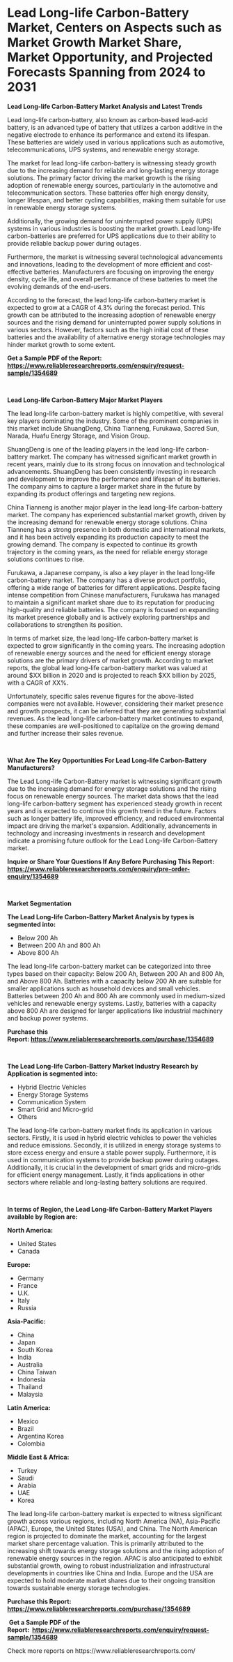 <p><h1>Lead Long-life Carbon-Battery Market, Centers on Aspects such as Market Growth Market Share, Market Opportunity, and Projected Forecasts Spanning from 2024 to 2031</h1></p><p><strong>Lead Long-life Carbon-Battery Market Analysis and Latest Trends</strong></p>
<p><p>Lead long-life carbon-battery, also known as carbon-based lead-acid battery, is an advanced type of battery that utilizes a carbon additive in the negative electrode to enhance its performance and extend its lifespan. These batteries are widely used in various applications such as automotive, telecommunications, UPS systems, and renewable energy storage.</p><p>The market for lead long-life carbon-battery is witnessing steady growth due to the increasing demand for reliable and long-lasting energy storage solutions. The primary factor driving the market growth is the rising adoption of renewable energy sources, particularly in the automotive and telecommunication sectors. These batteries offer high energy density, longer lifespan, and better cycling capabilities, making them suitable for use in renewable energy storage systems.</p><p>Additionally, the growing demand for uninterrupted power supply (UPS) systems in various industries is boosting the market growth. Lead long-life carbon-batteries are preferred for UPS applications due to their ability to provide reliable backup power during outages.</p><p>Furthermore, the market is witnessing several technological advancements and innovations, leading to the development of more efficient and cost-effective batteries. Manufacturers are focusing on improving the energy density, cycle life, and overall performance of these batteries to meet the evolving demands of the end-users.</p><p>According to the forecast, the lead long-life carbon-battery market is expected to grow at a CAGR of 4.3% during the forecast period. This growth can be attributed to the increasing adoption of renewable energy sources and the rising demand for uninterrupted power supply solutions in various sectors. However, factors such as the high initial cost of these batteries and the availability of alternative energy storage technologies may hinder market growth to some extent.</p></p>
<p><strong>Get a Sample PDF of the Report:&nbsp; <a href="https://www.reliableresearchreports.com/enquiry/request-sample/1354689">https://www.reliableresearchreports.com/enquiry/request-sample/1354689</a></strong></p>
<p>&nbsp;</p>
<p><strong>Lead Long-life Carbon-Battery Major Market Players</strong></p>
<p><p>The lead long-life carbon-battery market is highly competitive, with several key players dominating the industry. Some of the prominent companies in this market include ShuangDeng, China Tianneng, Furukawa, Sacred Sun, Narada, Huafu Energy Storage, and Vision Group.</p><p>ShuangDeng is one of the leading players in the lead long-life carbon-battery market. The company has witnessed significant market growth in recent years, mainly due to its strong focus on innovation and technological advancements. ShuangDeng has been consistently investing in research and development to improve the performance and lifespan of its batteries. The company aims to capture a larger market share in the future by expanding its product offerings and targeting new regions.</p><p>China Tianneng is another major player in the lead long-life carbon-battery market. The company has experienced substantial market growth, driven by the increasing demand for renewable energy storage solutions. China Tianneng has a strong presence in both domestic and international markets, and it has been actively expanding its production capacity to meet the growing demand. The company is expected to continue its growth trajectory in the coming years, as the need for reliable energy storage solutions continues to rise.</p><p>Furukawa, a Japanese company, is also a key player in the lead long-life carbon-battery market. The company has a diverse product portfolio, offering a wide range of batteries for different applications. Despite facing intense competition from Chinese manufacturers, Furukawa has managed to maintain a significant market share due to its reputation for producing high-quality and reliable batteries. The company is focused on expanding its market presence globally and is actively exploring partnerships and collaborations to strengthen its position.</p><p>In terms of market size, the lead long-life carbon-battery market is expected to grow significantly in the coming years. The increasing adoption of renewable energy sources and the need for efficient energy storage solutions are the primary drivers of market growth. According to market reports, the global lead long-life carbon-battery market was valued at around $XX billion in 2020 and is projected to reach $XX billion by 2025, with a CAGR of XX%.</p><p>Unfortunately, specific sales revenue figures for the above-listed companies were not available. However, considering their market presence and growth prospects, it can be inferred that they are generating substantial revenues. As the lead long-life carbon-battery market continues to expand, these companies are well-positioned to capitalize on the growing demand and further increase their sales revenue.</p></p>
<p>&nbsp;</p>
<p><strong>What Are The Key Opportunities For Lead Long-life Carbon-Battery Manufacturers?</strong></p>
<p><p>The Lead Long-life Carbon-Battery market is witnessing significant growth due to the increasing demand for energy storage solutions and the rising focus on renewable energy sources. The market data shows that the lead long-life carbon-battery segment has experienced steady growth in recent years and is expected to continue this growth trend in the future. Factors such as longer battery life, improved efficiency, and reduced environmental impact are driving the market's expansion. Additionally, advancements in technology and increasing investments in research and development indicate a promising future outlook for the Lead Long-life Carbon-Battery market.</p></p>
<p><strong>Inquire or Share Your Questions If Any Before Purchasing This Report: <a href="https://www.reliableresearchreports.com/enquiry/pre-order-enquiry/1354689">https://www.reliableresearchreports.com/enquiry/pre-order-enquiry/1354689</a></strong></p>
<p>&nbsp;</p>
<p><strong>Market Segmentation</strong></p>
<p><strong>The Lead Long-life Carbon-Battery Market Analysis by types is segmented into:</strong></p>
<p><ul><li>Below 200 Ah</li><li>Between 200 Ah and 800 Ah</li><li>Above 800 Ah</li></ul></p>
<p><p>The lead long-life carbon-battery market can be categorized into three types based on their capacity: Below 200 Ah, Between 200 Ah and 800 Ah, and Above 800 Ah. Batteries with a capacity below 200 Ah are suitable for smaller applications such as household devices and small vehicles. Batteries between 200 Ah and 800 Ah are commonly used in medium-sized vehicles and renewable energy systems. Lastly, batteries with a capacity above 800 Ah are designed for larger applications like industrial machinery and backup power systems.</p></p>
<p><strong>Purchase this Report:&nbsp;<a href="https://www.reliableresearchreports.com/purchase/1354689">https://www.reliableresearchreports.com/purchase/1354689</a></strong></p>
<p>&nbsp;</p>
<p><strong>The Lead Long-life Carbon-Battery Market Industry Research by Application is segmented into:</strong></p>
<p><ul><li>Hybrid Electric Vehicles</li><li>Energy Storage Systems</li><li>Communication System</li><li>Smart Grid and Micro-grid</li><li>Others</li></ul></p>
<p><p>The lead long-life carbon-battery market finds its application in various sectors. Firstly, it is used in hybrid electric vehicles to power the vehicles and reduce emissions. Secondly, it is utilized in energy storage systems to store excess energy and ensure a stable power supply. Furthermore, it is used in communication systems to provide backup power during outages. Additionally, it is crucial in the development of smart grids and micro-grids for efficient energy management. Lastly, it finds applications in other sectors where reliable and long-lasting battery solutions are required.</p></p>
<p>&nbsp;</p>
<p><strong>In terms of Region, the Lead Long-life Carbon-Battery Market Players available by Region are:</strong></p>
<p>
    <p> <strong> North America: </strong>
        <ul>
            <li>United States</li>
            <li>Canada</li>
        </ul>
        </p> 
    <p> <strong> Europe: </strong>
        <ul>
            <li>Germany</li>
            <li>France</li>
            <li>U.K.</li>
            <li>Italy</li>
            <li>Russia</li>
        </ul>
        </p> 
    <p> <strong> Asia-Pacific: </strong>
        <ul>
            <li>China</li>
            <li>Japan</li>
            <li>South Korea</li>
            <li>India</li>
            <li>Australia</li>
            <li>China Taiwan</li>
            <li>Indonesia</li>
            <li>Thailand</li>
            <li>Malaysia</li>
        </ul>
        </p> 
    <p> <strong> Latin America: </strong>
        <ul>
            <li>Mexico</li>
            <li>Brazil</li>
            <li>Argentina Korea</li>
            <li>Colombia</li>
        </ul>
        </p> 
    <p> <strong> Middle East & Africa: </strong>
        <ul>
            <li>Turkey</li>
            <li>Saudi</li>
            <li>Arabia</li>
            <li>UAE</li>
            <li>Korea</li>
        </ul>
    </p>
    </p>
<p><p>The lead long-life carbon-battery market is expected to witness significant growth across various regions, including North America (NA), Asia-Pacific (APAC), Europe, the United States (USA), and China. The North American region is projected to dominate the market, accounting for the largest market share percentage valuation. This is primarily attributed to the increasing shift towards energy storage solutions and the rising adoption of renewable energy sources in the region. APAC is also anticipated to exhibit substantial growth, owing to robust industrialization and infrastructural developments in countries like China and India. Europe and the USA are expected to hold moderate market shares due to their ongoing transition towards sustainable energy storage technologies.</p></p>
<p><strong>Purchase this Report: <a href="https://www.reliableresearchreports.com/purchase/1354689">https://www.reliableresearchreports.com/purchase/1354689</a></strong></p>
<p>&nbsp;<strong>Get a Sample PDF of the Report:&nbsp;&nbsp;<a href="https://www.reliableresearchreports.com/enquiry/request-sample/1354689">https://www.reliableresearchreports.com/enquiry/request-sample/1354689</a></strong></p>
<p><strong></strong></p>
<p>Check more reports on https://www.reliableresearchreports.com/</p>